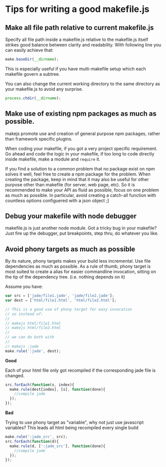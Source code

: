 # Tips for writing a good makefile.js

## Make all file path relative to current makefile.js

Specify all file path inside a makefile.js relative to the makefile.js itself strikes good 
balance between clarity and readability. With following line you can easily achieve that:

```js
make.baseDir(__dirname);
```

This is especially useful if you have multi-makefile setup which each makefile govern a subtree.

You can also change the current working directory to the same directory as your makefile.js
to avoid any surprise.

```js
process.chdir(__dirname);
```

## Make use of existing npm packages as much as possible.

makejs promote use and creation of general purpose npm packages, rather than framework specific 
plugins. 

When coding your makefile, if you got a very project specific requirement. Go ahead and code the
logic in your makefile, if too long to code directly inside makefile, make a module and `require`
it.

If you find a solution to a common problem that no package exist on npm solves it well, feel free to
create a npm package for the problem. When creating the package, keep in mind that it may also be 
useful for other purpose other than makefile (for server, web page, etc). So it is recommended to 
make your API as fluid as possible, focus on one problem as much as possible. In particular, avoid
creating a catch-all function with countless options configuered with a json object ;]

## Debug your makefile with node debugger

makefile.js is just another node module. Got a tricky bug in your makefile? Just fire up the debugger, 
put breakpoints, step thru, do whatever you like.

## Avoid phony targets as much as possible

By its nature, phony targets makes your build less incremental. Use file dependencies as much
as possible. As a rule of thumb, phony target is most suited to create a alias for easier
commandline invocation, sitting on the tip of the dependency tree. (i.e. nothing depends on it)

Assume you have:
```js
var src = ['jade/file1.jade', 'jade/file2.jade'];
var dest = ['html/file1.html', 'html/file2.html'];

// This is a good use of phony target for easy invocation
// so instead of:
//
// makejs html/file1.html
// makejs html/file2.html
//
// we can do both with
// 
// makejs :jade
make.rule(':jade', dest);
```

**Good**

Each of your html file only got recompiled if the corresponding jade file is changed.

```js
src.forEach(function(s, index){
  make.rule(dest[index], [s], function(done){
    //compile jade
  });
});
```

**Bad**

Trying to use phony target as "variable", why not just use javascript variables?
This leads all html being recompiled every single build

```js
make.rule(':jade_src', src);
src.forEach(function(d){
  make.rule(d, [':jade_src'], function(done){
    //compile jade
  });
});
```
